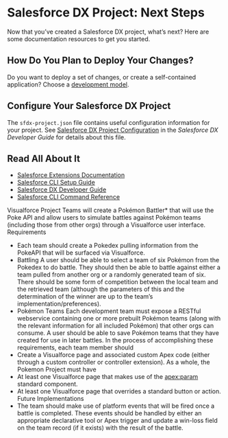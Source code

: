 # Salesforce DX Project: Next Steps

Now that you’ve created a Salesforce DX project, what’s next? Here are some documentation resources to get you started.

## How Do You Plan to Deploy Your Changes?

Do you want to deploy a set of changes, or create a self-contained application? Choose a [development model](https://developer.salesforce.com/tools/vscode/en/user-guide/development-models).

## Configure Your Salesforce DX Project

The `sfdx-project.json` file contains useful configuration information for your project. See [Salesforce DX Project Configuration](https://developer.salesforce.com/docs/atlas.en-us.sfdx_dev.meta/sfdx_dev/sfdx_dev_ws_config.htm) in the _Salesforce DX Developer Guide_ for details about this file.

## Read All About It

- [Salesforce Extensions Documentation](https://developer.salesforce.com/tools/vscode/)
- [Salesforce CLI Setup Guide](https://developer.salesforce.com/docs/atlas.en-us.sfdx_setup.meta/sfdx_setup/sfdx_setup_intro.htm)
- [Salesforce DX Developer Guide](https://developer.salesforce.com/docs/atlas.en-us.sfdx_dev.meta/sfdx_dev/sfdx_dev_intro.htm)
- [Salesforce CLI Command Reference](https://developer.salesforce.com/docs/atlas.en-us.sfdx_cli_reference.meta/sfdx_cli_reference/cli_reference.htm)


Visualforce Project
Teams will create a Pokémon Battler* that will use the Poke API and allow users to simulate battles
against Pokémon teams (including those from other orgs) through a Visualforce user interface.
Requirements
- Each team should create a Pokedex pulling information from the PokeAPI that will be surfaced
via Visualforce.
- Battling
A user should be able to select a team of six Pokémon from the Pokedex to do battle.
They should then be able to battle against either a team pulled from another org or a
randomly generated team of six.
There should be some form of competition between the local team and the retrieved
team (although the parameters of this and the determination of the winner are up to
the team’s implementation/preferences).
- Pokémon Teams
Each development team must expose a RESTful webservice containing one or more
prebuilt Pokémon teams (along with the relevant information for all included Pokémon)
that other orgs can consume.
A user should be able to save Pokémon teams that they have created for use in later
battles.
In the process of accomplishing these requirements, each team member should
- Create a Visualforce page and associated custom Apex code (either through a custom controller
or controller extension).
As a whole, the Pokemon Project must have
- At least one Visualforce page that makes use of the <apex:param> standard component.
- At least one Visualforce page that overrides a standard button or action.
Future Implementations
- The team should make use of platform events that will be fired once a battle is completed.
These events should be handled by either an appropriate declarative tool or Apex trigger and
update a win-loss field on the team record (if it exists) with the result of the battle.
